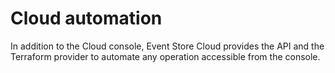 # Cloud automation

In addition to the Cloud console, Event Store Cloud provides the API and the Terraform provider to automate any operation accessible from the console.

